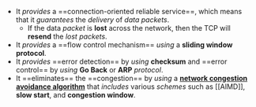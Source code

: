 - It *provides* a ==connection-oriented reliable service==, which means that it *guarantees* the *delivery* of *data packets*.
	- If the data *packet* is **lost** across the network, then the TCP will **resend** the *lost packets*.
- It *provides* a ==flow control mechanism== *using* a **sliding window protocol**.
- It *provides* ==error detection== by *using* **checksum** and ==error control== by *using* **Go Back** or **ARP** *protocol*.
- It ==eliminates== the ==congestion== by *using* a <u>**network congestion avoidance algorithm**</u> that *includes* various *schemes* such as [[AIMD]], **slow start**, and **congestion window**.

